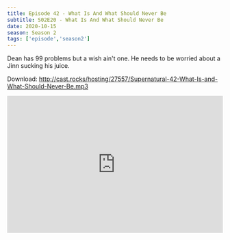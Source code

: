 ```yaml
---
title: Episode 42 - What Is And What Should Never Be
subtitle: S02E20 - What Is And What Should Never Be 
date: 2020-10-15
season: Season 2
tags: ['episode','season2']
---
```


Dean has 99 problems but a wish ain't one.  He needs to be worried about a Jinn sucking his juice. 

Download: http://cast.rocks/hosting/27557/Supernatural-42-What-Is-and-What-Should-Never-Be.mp3
 
<iframe src="https://cast.rocks/player/27557/Supernatural-42-What-Is-and-What-Should-Never-Be.mp3?episodeTitle=Episode%2042%20-%20What%20Is%20and%20Should%20Never%20Be&podcastTitle=Couple%20of%20Idjits&episodeDate=October%2016th%2C%202020&imageURL=https%3A%2F%2Fcast.rocks%2Fhosting%2F27557%2Ffeeds%2FCAURZ.jpg" style="border: none; min-height: 265px; max-height: 320px; max-width: 558px; min-width: 270px; width: 100%; height: 100%;" scrollbars="no"></iframe>
